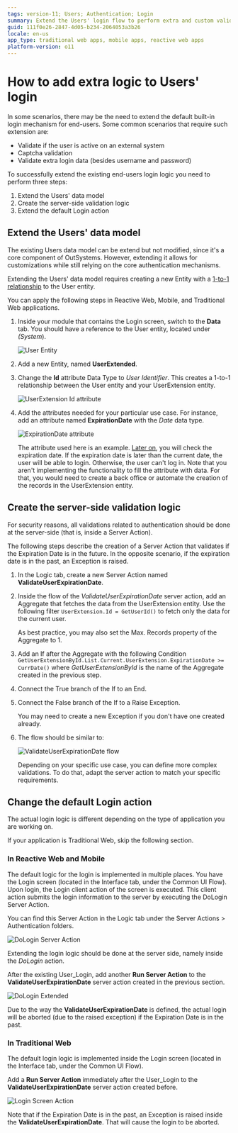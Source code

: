 ```yaml
---
tags: version-11; Users; Authentication; Login
summary: Extend the Users' login flow to perform extra and custom validations
guid: 111f0e26-2847-4d05-b234-2064053a3b26
locale: en-us
app_type: traditional web apps, mobile apps, reactive web apps
platform-version: o11
---
```


# How to add extra logic to Users' login

In some scenarios, there may be the need to extend the default built-in login mechanism for end-users.
Some common scenarios that require such extension are:

* Validate if the user is active on an external system
* Captcha validation
* Validate extra login data (besides username and password)

To successfully extend the existing end-users login logic you need to perform three steps:

1. Extend the Users' data model
1. Create the server-side validation logic
1. Extend the default Login action

## Extend the Users' data model

The existing Users data model can be extend but not modified, since it's a core component of OutSystems.
However, extending it allows for customizations while still relying on the core authentication mechanisms.

Extending the Users' data model requires creating a new Entity with a [1-to-1 relationship](https://success.outsystems.com/Documentation/11/Developing_an_Application/Use_Data/Data_Modeling/Entity_Relationships/Create_a_One-to-One_Relationship) to the User entity.

You can apply the following steps in Reactive Web, Mobile, and Traditional Web applications.

1. Inside your module that contains the Login screen, switch to the **Data** tab.
You should have a reference to the User entity, located under _(System_).

    ![User Entity](images/users-login-extra-data-tab-user-entity.png)

1. Add a new Entity, named **UserExtended**.

1. Change the **Id** attribute Data Type to _User Identifier_.
This creates a 1-to-1 relationship between the User entity and your UserExtension entity.

    ![UserExtension Id attribute](images/users-login-extra-user-extension-id.png)

1. Add the attributes needed for your particular use case.
For instance, add an attribute named **ExpirationDate** with the _Date_ data type.

    ![ExpirationDate attribute](images/users-login-extra-expiration-date.png)

    The attribute used here is an example.
    [Later on](#create-the-server-side-validation-logic), you will check the expiration date.
    If the expiration date is later than the current date, the user will be able to login.
    Otherwise, the user can't log in.
    Note that you aren't implementing the functionality to fill the attribute with data.
    For that, you would need to create a back office or automate the creation of the records in the UserExtension entity.

## Create the server-side validation logic

For security reasons, all validations related to authentication should be done at the server-side (that is, inside a Server Action).

The following steps describe the creation of a Server Action that validates if the Expiration Date is in the future.
In the opposite scenario, if the expiration date is in the past, an Exception is raised.

1. In the Logic tab, create a new Server Action named **ValidateUserExpirationDate**.

1. Inside the flow of the _ValidateUserExpirationDate_ server action, add an Aggregate that fetches the data from the UserExtension entity.
Use the following filter `UserExtension.Id = GetUserId()` to fetch only the data for the current user.

    As best practice, you may also set the Max. Records property of the Aggregate to 1.

1. Add an If after the Aggregate with the following Condition `GetUserExtensionById.List.Current.UserExtension.ExpirationDate >= CurrDate()` where _GetUserExtensionById_ is the name of the Aggregate created in the previous step.

1. Connect the True branch of the If to an End.

1. Connect the False branch of the If to a Raise Exception.

    You may need to create a new Exception if you don't have one created already.

1. The flow should be similar to:

    ![ValidateUserExpirationDate flow](images/users-login-extra-validateuserexpirationdate-flow.png)

    Depending on your specific use case, you can define more complex validations.
    To do that, adapt the server action to match your specific requirements.

## Change the default Login action

The actual login logic is different depending on the type of application you are working on.

If your application is Traditional Web, skip the following section.

### In Reactive Web and Mobile

The default logic for the login is implemented in multiple places.
You have the Login screen (located in the Interface tab, under the Common UI Flow).
Upon login, the Login client action of the screen is executed.
This client action submits the login information to the server by executing the DoLogin Server Action.

<div class="info" markdown="1">

You can find this Server Action in the Logic tab under the Server Actions > Authentication folders.
</div>

![DoLogin Server Action](images/users-login-extra-dologin.png)

Extending the login logic should be done at the server side, namely inside the _DoLogin_ action.

After the existing User_Login, add another **Run Server Action** to the **ValidateUserExpirationDate** server action created in the previous section.

![DoLogin Extended](images/users-login-extra-dologin-extended.png)

<div class="info" markdown="1">

Due to the way the **ValidateUserExpirationDate** is defined, the actual login will be aborted (due to the raised exception) if the Expiration Date is in the past.
</div>

### In Traditional Web

The default login logic is implemented inside the Login screen (located in the Interface tab, under the Common UI Flow).

Add a **Run Server Action** immediately after the User_Login to the **ValidateUserExpirationDate** server action created before.

![Login Screen Action](images/users-login-extra-login-traditional.png)

<div class="info" markdown="1">

Note that if the Expiration Date is in the past, an Exception is raised inside the **ValidateUserExpirationDate**.
That will cause the login to be aborted.
</div>
